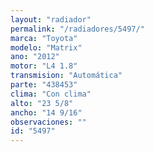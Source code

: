 ```yaml
---
layout: "radiador"
permalink: "/radiadores/5497/"
marca: "Toyota"
modelo: "Matrix"
ano: "2012"
motor: "L4 1.8"
transmision: "Automática"
parte: "438453"
clima: "Con clima"
alto: "23 5/8"
ancho: "14 9/16"
observaciones: ""
id: "5497"
---
```


